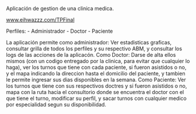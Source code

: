 Aplicación de gestion de una clinica medica.

www.eihwazzz.com/TPFinal


Perfiles:
      - Administrador
      - Doctor
      - Paciente
      
La aplicación permite como administrador: 
  Ver estadisticas graficas, consultar grilla de todos los perfiles y su respectivo ABM, 
  y consultar los logs de las acciones de la aplicacón.
Como Doctor:
  Darse de alta ellos mismos (con un codigo entregado por la clinica, para evitar que cualquier lo haga),
  ver los turnos que tiene con cada paciente, si fueron asistidos o no, y el mapa indicando la direccion hasta
  el domicilio del paciente, y tambien le permite ingresar sus dias disponibles en la semana.
Como Paciente:
  Ver los turnos que tiene con sus respectivos doctres y si fueron asistidos o no, mapa con la ruta hacia el consultorio
  donde se encuentra el doctor con el que tiene el turno, modificar su perfil, y sacar turnos con cualquier medico por especialidad
  segun su disponibilidad.
